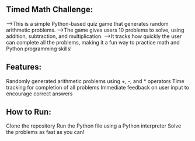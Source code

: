 Timed Math Challenge:
--------------------
-->This is a simple Python-based quiz game that generates random arithmetic problems. 
-->The game gives users 10 problems to solve, using addition, subtraction, and multiplication. 
-->It tracks how quickly the user can complete all the problems, making it a fun way to practice math and Python programming skills!

Features:
---------
Randomly generated arithmetic problems using +, -, and * operators
Time tracking for completion of all problems
Immediate feedback on user input to encourage correct answers

How to Run:
---------
Clone the repository
Run the Python file using a Python interpreter
Solve the problems as fast as you can!
